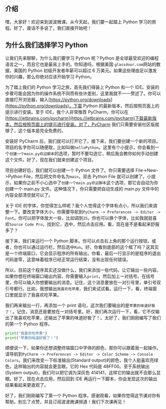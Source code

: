 ## 介绍

嘿，大家好！欢迎来到波波微课。从今天起，我们要一起踏上 Python 学习的旅程。好了，废话不多说了，我们直接开始吧！

## 为什么我们选择学习 Python

让我们先来聊聊，为什么我们要学习 Python 呢？Python 是全球最受欢迎的编程语言之一，而且它也是最易上手的。你知道吗，根据美国 `glassdoor.com`网站的数据，美国的 Python 初级开发者年薪可以超过 6 万美元。如果这些理由足以激发你的兴趣，那么你绝对应该开始学习 Python。

为了踏上我们的 Python 学习之旅，首先我们得装上 Python 和一个 IDE。安装的步骤可能会因为你的操作系统不同而有些许差别，这里我就不一一赘述了。你可以直接打开浏览器，输入[https://python.org/downloads](https://python.org/downloads)，下载 Python 的最新版本，然后按照页面上的提示进行安装。至于 IDE，我个人非常推荐 PyCharm，你可以在[https://jetbrains.com/pycharm](https://jetbrains.com/pycharm)下载最新版本，然后按照页面上的提示进行安装。对了，PyCharm 我们只需要安装社区版就够了，这个版本是完全免费的。

安装好 PyCharm 后，我们就可以打开它了。接下来，我们要创建一个新的项目。项目的名字你可以随便取，比如叫做`helloPython`。这里有个小提示，你会看到一个`创建一个main.py欢迎脚本`的选项，暂时不要勾选它，稍后我会教你如何手动创建这个文件。好了，现在我们就来创建这个项目。

项目创建好后，我们就可以创建一个 Python 文件了。你只需要选择 File->New->Python File，然后把文件命名为`main`，双击 Python File 就可以创建了。小提示，如果你之前不小心选中了`创建一个main.py欢迎脚本`这个选项，那它会自动为你创建一个 main.py 文件。这种情况下，你只需要把自动生成的 main.py 文件中的内容全部清空就可以了。

关于 IDE 的字体，你觉得怎么样呢？我个人觉得这个字体有点小，所以我们来调整一下。要改变字体大小，你需要导航到`PyCharm -> Preferences -> Editor -> Font`。你可以把字体放大一些，比如调到`25`。你也可以换个字体，比如我就挺喜欢`Source Code Pro`，找到它，选中，然后点击应用。看，现在是不是看起来舒服多了？

接下来，我们来运行一个 Python 脚本。你可以点击右上角的那个运行按钮，或者，你也可以通过运行栏，然后选中`Run`。好，你看到底部的这个框了吗？这其实是一个终端窗口，它会显示程序的所有输出。你看，最后一行显示的是程序的退出代码是零，这意味着程序已经正常运行结束，没有出现任何错误。

所以，目前这个程序其实还没做什么，我们来添加一些代码，让它输出一些内容。如果你想在终端窗口输出内容，你需要输入`print`，然后加上一对括号。在括号里，你可以输入你想要输出的消息。记住，这个消息要放在一对引号里，单引号双引号都行。比如，我想输出`我喜欢吃苹果`，我们来试试看。运行一下，看，终端窗口里就显示了我喜欢吃苹果。

我们再来输出一行，再添加一个 print 语句，这次我们要输出的是`苹果的味道好极了！`。记住，消息还是要放在一对括号里。好，我们再次运行一下，看，它不仅输出了我喜欢吃苹果，还输出了苹果的味道好极了！。太好了，我们刚刚编写了我们的第一个 Python 程序。

```py
print("我喜欢吃苹果")
print("苹果的味道好极了！")
```

顺便说一下，如果你还想调整终端窗口中字体的颜色，那你可以跟着我一起操作。请导航到`PyCharm -> Preferences -> Editor -> Color Scheme -> Console Colors`。我们来改变一下标准输出(Standard output)的颜色，我个人挺喜欢亮绿色，这样输出的内容就会更显眼，它的 Hex 代码是 48FF00。至于系统输出(System output)，我们可以把它调为深灰色 414141，这样它的输出就不会那么显眼。好了，现在点击应用，然后回到 IDE 再运行一下脚本，你会发现这次的输出结果看起来更直观了。

好了，我们刚刚编写了第一个 Python 程序。感谢观看，如果你觉得这节课对你有帮助，别忘了点赞，并且订阅波波微课频道！我们下次课再见！
